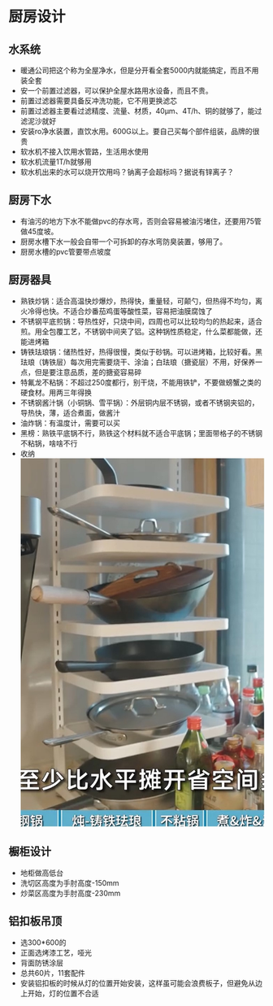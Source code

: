 # 厨房设计

## 水系统

* 暖通公司把这个称为全屋净水，但是分开看全套5000内就能搞定，而且不用装全套
* 安一个前置过滤器，可以保护全屋水路用水设备，而且不贵。
* 前置过滤器需要具备反冲洗功能，它不用更换滤芯
* 前置过滤器主要看过滤精度、流量、材质，40μm、4T/h、铜的就够了，能过滤泥沙就好
* 安装ro净水装置，直饮水用。600G以上。要自己买每个部件组装，品牌的很贵
* 软水机不接入饮用水管路，生活用水使用
* 软水机流量1T/h就够用
* 软水机出来的水可以烧开饮用吗？钠离子会超标吗？据说有锌离子？

## 厨房下水

* 有油污的地方下水不能做pvc的存水弯，否则会容易被油污堵住，还要用75管做45度坡。
* 厨房水槽下水一般会自带一个可拆卸的存水弯防臭装置，够用了。
* 厨房水槽的pvc管要带点坡度

## 厨房器具

* 熟铁炒锅：适合高温快炒爆炒，热得快，重量轻，可颠勺，但热得不均匀，离火冷得也快。不适合炒番茄鸡蛋等酸性菜，容易把油膜腐蚀了
* 不锈钢平底煎锅：导热性好，只烧中间，四周也可以比较均匀的热起来，适合煎。用全包覆工艺，不锈钢中间夹了铝。这种锅性质稳定，什么菜都能做，还能进烤箱
* 铸铁珐琅锅：储热性好，热得很慢，类似于砂锅。可以进烤箱，比较好看。黑珐琅（铸铁层）每次用完需要烧干、涂油；白珐琅（搪瓷层）不用，好保养一点，但是要注意品质，差的搪瓷容易碎
* 特氟龙不粘锅：不超过250度都行，别干烧，不能用铁铲，不要做螃蟹之类的硬食材。用两三年得换
* 不锈钢酱汁锅（小铜锅、雪平锅）：外层铜内层不锈钢，或者不锈钢夹铝的，导热快，薄，适合煮面，做酱汁
* 油炸锅：有温度计，需要可以买
* 黑榜：熟铁平底锅不行，熟铁这个材料就不适合平底锅；里面带格子的不锈钢不粘锅，啥啥不行
* 收纳
![](./img/垂直收纳锅.jpg)

## 橱柜设计

* 地柜做高低台
* 洗切区高度为手肘高度-150mm
* 炒菜区高度为手肘高度-230mm


## 铝扣板吊顶

* 选300*600的
* 正面选烤漆工艺，哑光
* 背面防锈涂层
* 总共60片，11套配件
* 安装铝扣板的时候从灯的位置开始安装，这样虽可能会浪费板子，但避免从边上开始，灯的位置不合适